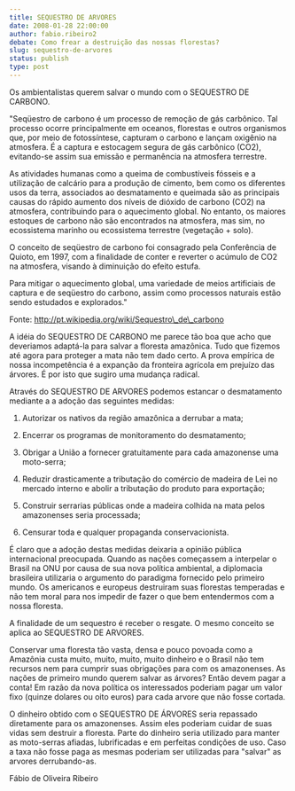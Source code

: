 ```yaml
---
title: SEQUESTRO DE ARVORES
date: 2008-01-28 22:00:00
author: fabio.ribeiro2
debate: Como frear a destruição das nossas florestas?
slug: sequestro-de-arvores
status: publish 
type: post
---
```


  

  

Os ambientalistas querem salvar o mundo com o SEQUESTRO DE CARBONO.  

  

"Seqüestro de carbono é um processo de remoção de gás carbônico. Tal processo ocorre principalmente em oceanos, florestas e outros organismos que, por meio de fotossíntese, capturam o carbono e lançam oxigênio na atmosfera. É a captura e estocagem segura de gás carbônico (CO2), evitando-se assim sua emissão e permanência na atmosfera terrestre.  

  

As atividades humanas como a queima de combustíveis fósseis e a utilização de calcário para a produção de cimento, bem como os diferentes usos da terra, associados ao desmatamento e queimada são as principais causas do rápido aumento dos níveis de dióxido de carbono (CO2) na atmosfera, contribuindo para o aquecimento global. No entanto, os maiores estoques de carbono não são encontrados na atmosfera, mas sim, no ecossistema marinho ou ecossistema terrestre (vegetação + solo).  

  

O conceito de seqüestro de carbono foi consagrado pela Conferência de Quioto, em 1997, com a finalidade de conter e reverter o acúmulo de CO2 na atmosfera, visando à diminuição do efeito estufa.  

  

Para mitigar o aquecimento global, uma variedade de meios artificiais de captura e de seqüestro do carbono, assim como processos naturais estão sendo estudados e explorados."  

  

Fonte: http://pt.wikipedia.org/wiki/Sequestro\_de\_carbono  

  

  

A idéia do SEQUESTRO DE CARBONO me parece tão boa que acho que deveriamos adaptá-la para salvar a floresta amazônica. Tudo que fizemos até agora para proteger a mata não tem dado certo. A prova empírica de nossa incompetência é a expanção da fronteira agrícola em prejuízo das árvores. É por isto que sugiro uma mudança radical.   

  

  

Através do SEQUESTRO DE ARVORES podemos estancar o desmatamento mediante a a adoção das seguintes medidas:  

  

  

1) Autorizar os nativos da região amazônica a derrubar a mata;   

2) Encerrar os programas de monitoramento do desmatamento;  

3) Obrigar a União a fornecer gratuitamente para cada amazonense uma moto-serra;  

4) Reduzir drasticamente a tributação do comércio de madeira de Lei no mercado interno e abolir a tributação do produto para exportação;  

5) Construir serrarias públicas onde a madeira colhida na mata pelos amazonenses seria processada;  

6) Censurar toda e qualquer propaganda conservacionista.  

  

  

É claro que a adoção destas medidas deixaria a opinião pública internacional preocupada. Quando as nações começassem a interpelar o Brasil na ONU por causa de sua nova política ambiental, a diplomacia brasileira utilizaria o argumento do paradigma fornecido pelo primeiro mundo. Os americanos e europeus destruiram suas florestas temperadas e não tem moral para nos impedir de fazer o que bem entendermos com a nossa floresta.  

  

  

A finalidade de um sequestro é receber o resgate. O mesmo conceito se aplica ao SEQUESTRO DE ARVORES.   

  

  

Conservar uma floresta tão vasta, densa e pouco povoada como a Amazônia custa muito, muito, muito, muito dinheiro e o Brasil não tem recursos nem para cumprir suas obrigações para com os amazonenses. As nações de primeiro mundo querem salvar as árvores? Então devem pagar a conta! Em razão da nova política os interessados poderiam pagar um valor fixo (quinze dolares ou oito euros) para cada arvore que não fosse cortada.   

  

  

O dinheiro obtido com o SEQUESTRO DE ÁRVORES seria repassado diretamente para os amazonenses. Assim eles poderiam cuidar de suas vidas sem destruir a floresta. Parte do dinheiro seria utilizado para manter as moto-serras afiadas, lubrificadas e em perfeitas condições de uso. Caso a taxa não fosse paga as mesmas poderiam ser utilizadas para "salvar" as arvores derrubando-as.  

  

  

  

Fábio de Oliveira Ribeiro
